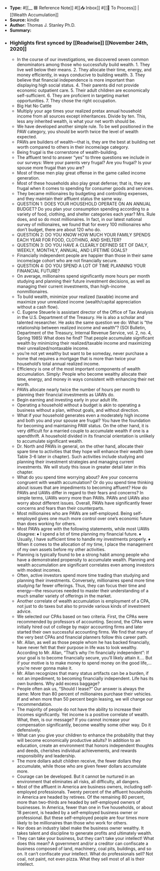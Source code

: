 - **Type:** #[[__ 🟦  Reference Note]] #[[📥 Inbox]] #[[📝 To Process]] | [[Wealth Accumulation]]
- **Source:**  kindle
- **Author:** Thomas J. Stanley Ph.D.
- **Summary:**
- ### Highlights first synced by [[Readwise]] [[November 24th, 2020]]
    - In the course of our investigations, we discovered seven common denominators among those who successfully build wealth. 1. They live well below their means. 2. They allocate their time, energy, and money efficiently, in ways conducive to building wealth. 3. They believe that financial independence is more important than displaying high social status. 4. Their parents did not provide economic outpatient care. 5. Their adult children are economically self-sufficient. 6. They are proficient in targeting market opportunities. 7. They chose the right occupation. 
    - Big Hat No Cattle 
    - Multiply your age times your realized pretax annual household income from all sources except inheritances. Divide by ten. This, less any inherited wealth, is what your net worth should be. 
    - We have developed another simple rule. To be well positioned in the PAW category, you should be worth twice the level of wealth expected. 
    - PAWs are builders of wealth—that is, they are the best at building net worth compared to others in their income/age category. 
    - Being frugal is the cornerstone of wealth-building. 
    - The affluent tend to answer “yes” to three questions we include in our surveys: Were your parents very frugal? Are you frugal? Is your spouse more frugal than you are? 
    - Most of these men play great offense in the game called income generation. 
    - Most of these households also play great defense; that is, they are frugal when it comes to spending for consumer goods and services. 
    - They became millionaires by budgeting and controlling expenses, and they maintain their affluent status the same way. 
    - QUESTION 1: DOES YOUR HOUSEHOLD OPERATE ON AN ANNUAL BUDGET? Do you plan your consumption spending according to a variety of food, clothing, and shelter categories each year? Mrs. Rule does, and so do most millionaires. In fact, in our latest national survey of millionaires, we found that for every 100 millionaires who don’t budget, there are about 120 who do. 
    - QUESTION 2: DO YOU KNOW HOW MUCH YOUR FAMILY SPENDS EACH YEAR FOR FOOD, CLOTHING, AND SHELTER? 
    - QUESTION 3: DO YOU HAVE A CLEARLY DEFINED SET OF DAILY, WEEKLY, MONTHLY, ANNUAL, AND LIFETIME GOALS? 
    - Financially independent people are happier than those in their same income/age cohort who are not financially secure. 
    - QUESTION 4: DO YOU SPEND A LOT OF TIME PLANNING YOUR FINANCIAL FUTURE? 
    - On average, millionaires spend significantly more hours per month studying and planning their future investment decisions, as well as managing their current investments, than high-income nonmillionaires. 
    - To build wealth, minimize your realized (taxable) income and maximize your unrealized income (wealth/capital appreciation without a cash flow). 
    - C. Eugene Steuerle is assistant director of the Office of Tax Analysis in the U.S. Department of the Treasury. He is also a scholar and talented researcher. He asks the same question we do: What is “the relationship between realized income and wealth”? (SOI Bulletin, Department of the Treasury, Internal Revenue Service, vol. 2, no. 4, Spring 1985) What does he find? That people accumulate significant wealth by minimizing their realized/taxable income and maximizing their unrealized/nontaxable income. 
    - you’re not yet wealthy but want to be someday, never purchase a home that requires a mortgage that is more than twice your household’s total annual realized income. 
    - Efficiency is one of the most important components of wealth accumulation. Simply: People who become wealthy allocate their time, energy, and money in ways consistent with enhancing their net worth. 
    - PAWs allocate nearly twice the number of hours per month to planning their financial investments as UAWs do. 
    - Begin earning and investing early in your adult life. 
    - Operating a household without a budget is akin to operating a business without a plan, without goals, and without direction. 
    - What if your household generates even a moderately high income and both you and your spouse are frugal? You have the foundation for becoming and maintaining PAW status. On the other hand, it is very difficult for a married couple to accumulate wealth if one is a spendthrift. A household divided in its financial orientation is unlikely to accumulate significant wealth. 
    - Dr. North and PAWs in general, on the other hand, allocate their spare time to activities that they hope will enhance their wealth (see Table 3-6 later in chapter). Such activities include studying and planning their investment strategies and managing current investments. We will study this issue in greater detail later in this chapter. 
    - What do you spend time worrying about? Are your concerns congruent with wealth accumulation? Or do you spend time thinking about issues that are impediments to becoming affluent? How do PAWs and UAWs differ in regard to their fears and concerns? In simple terms, UAWs worry more than PAWs. PAWs and UAWs also worry about different issues. Overall, PAWs have significantly fewer concerns and fears than their counterparts. 
    - Most millionaires who are PAWs are self-employed. Being self-employed gives one much more control over one’s economic future than does working for others. 
    - Most PAWs agree with the following statements, while most UAWs disagree: ♦ I spend a lot of time planning my financial future. ♦ Usually, I have sufficient time to handle my investments properly. ♦ When it comes to the allocation of my time, I place the management of my own assets before my other activities. 
    - Planning is typically found to be a strong habit among people who have a demonstrated propensity to accumulate wealth. Planning and wealth accumulation are significant correlates even among investors with modest incomes. 
    - Often, active investors spend more time trading than studying and planning their investments. Conversely, millionaires spend more time studying far fewer offerings. Thus, they can focus their time and energy—the resources needed to master their understanding of a much smaller variety of offerings in the market. 
    - Another correlate of wealth accumulation is employment of a CPA, not just to do taxes but also to provide various kinds of investment advice. 
    - We selected our CPAs based on two criteria. First, the CPAs were recommended by professors of accounting. Second, the CPAs were initially hired out of college by major accounting firms and later started their own successful accounting firms. We find that many of the very best CPAs and financial planners follow this career path. 
    - Mr. Allan, as well as those people whom he has backed financially, have never felt that their purpose in life was to look wealthy. According to Mr. Allan, “That’s why I’m financially independent”: If your goal is to become financially secure, you’ll likely attain it…. But if your motive is to make money to spend money on the good life,… you’re never gonna make it. 
    - Mr. Allan recognizes that many status artifacts can be a burden, if not an impediment, to becoming financially independent. Life has its own burdens. Why add excess baggage? 
    - People often ask us, “Should I lease?” Our answer is always the same: More than 80 percent of millionaires purchase their vehicles. If and when more than 50 percent begin leasing, we will change our recommendation. 
    - The majority of people do not have the ability to increase their incomes significantly. Yet income is a positive correlate of wealth. What, then, is our message? If you cannot increase your compensation significantly, become wealthy some other way. Do it defensively. 
    - What can you give your children to enhance the probability that they will become economically productive adults? In addition to an education, create an environment that honors independent thoughts and deeds, cherishes individual achievements, and rewards responsibility and leadership. 
    - The more dollars adult children receive, the fewer dollars they accumulate, while those who are given fewer dollars accumulate more. 
    - Courage can be developed. But it cannot be nurtured in an environment that eliminates all risks, all difficulty, all dangers. 
    - Most of the affluent in America are business owners, including self-employed professionals. Twenty percent of the affluent households in America are headed by retirees. Of the remaining 80 percent, more than two-thirds are headed by self-employed owners of businesses. In America, fewer than one in five households, or about 18 percent, is headed by a self-employed business owner or professional. But these self-employed people are four times more likely to be millionaires than those who work for others. 
    - Nor does an industry label make the business owner wealthy. It takes talent and discipline to generate profits and ultimately wealth. 
    - They can take your business, but they can’t take your intellect! What does this mean? A government and/or a creditor can confiscate a business composed of land, machinery, coal pits, buildings, and so on. It can’t confiscate your intellect. What do professionals sell? Not coal, not paint, not even pizza. What they sell most of all is their intellect. 
